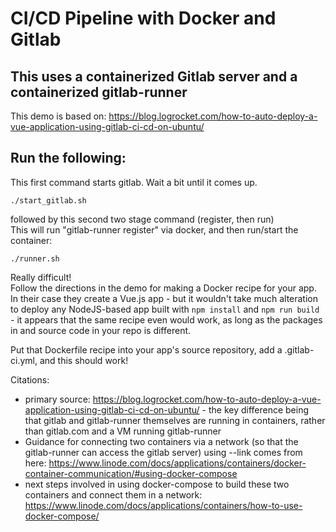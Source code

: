 # CI/CD Pipeline with Docker and Gitlab
## This uses a containerized Gitlab server and a containerized gitlab-runner

This demo is based on: https://blog.logrocket.com/how-to-auto-deploy-a-vue-application-using-gitlab-ci-cd-on-ubuntu/

## Run the following:

This first command starts gitlab.  Wait a bit until it comes up.
```
./start_gitlab.sh
```
followed by this second two stage command (register, then run) \
This will run "gitlab-runner register" via docker, and then run/start the container:
```
./runner.sh
```
Really difficult!\
Follow the directions in the demo for making a Docker recipe for your app.  In their case they create a Vue.js app - but it wouldn't take much alteration to deploy any NodeJS-based app built with ```npm install``` and ```npm run build``` - it appears that the same recipe even would work, as long as the packages in and source code in your repo is different.

Put that Dockerfile recipe into your app's source repository, add a .gitlab-ci.yml, and this should work!


Citations:

- primary source:  https://blog.logrocket.com/how-to-auto-deploy-a-vue-application-using-gitlab-ci-cd-on-ubuntu/ - the key difference being that gitlab and gitlab-runner themselves are running in containers, rather than gitlab.com and a VM running gitlab-runner
- Guidance for connecting two containers via a network (so that the gitlab-runner can access the gitlab server) using --link comes from here:  https://www.linode.com/docs/applications/containers/docker-container-communication/#using-docker-compose
- next steps involved in using docker-compose to build these two containers and connect them in a network: https://www.linode.com/docs/applications/containers/how-to-use-docker-compose/
